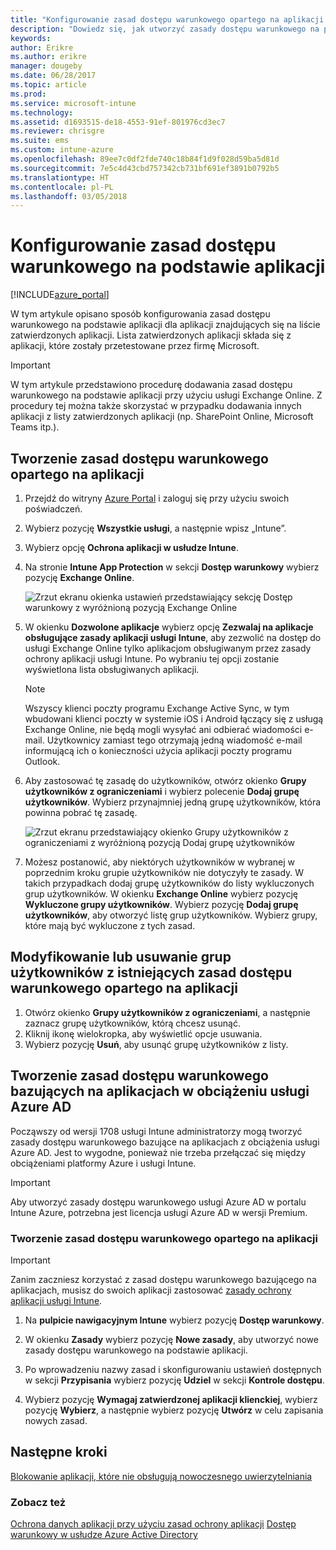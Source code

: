 ```yaml
---
title: "Konfigurowanie zasad dostępu warunkowego opartego na aplikacji w usłudze Intune"
description: "Dowiedz się, jak utworzyć zasady dostępu warunkowego na podstawie aplikacji przy użyciu usługi Intune."
keywords: 
author: Erikre
ms.author: erikre
manager: dougeby
ms.date: 06/28/2017
ms.topic: article
ms.prod: 
ms.service: microsoft-intune
ms.technology: 
ms.assetid: d1693515-de18-4553-91ef-801976cd3ec7
ms.reviewer: chrisgre
ms.suite: ems
ms.custom: intune-azure
ms.openlocfilehash: 89ee7c0df2fde740c18b84f1d9f028d59ba5d81d
ms.sourcegitcommit: 7e5c4d43cbd757342cb731bf691ef3891b0792b5
ms.translationtype: HT
ms.contentlocale: pl-PL
ms.lasthandoff: 03/05/2018
---
```

# <a name="set-up-app-based-conditional-access-policies-with-intune"></a>Konfigurowanie zasad dostępu warunkowego na podstawie aplikacji

[!INCLUDE[azure_portal](./includes/azure_portal.md)]

W tym artykule opisano sposób konfigurowania zasad dostępu warunkowego na podstawie aplikacji dla aplikacji znajdujących się na liście zatwierdzonych aplikacji. Lista zatwierdzonych aplikacji składa się z aplikacji, które zostały przetestowane przez firmę Microsoft.

> [!IMPORTANT]
> W tym artykule przedstawiono procedurę dodawania zasad dostępu warunkowego na podstawie aplikacji przy użyciu usługi Exchange Online. Z procedury tej można także skorzystać w przypadku dodawania innych aplikacji z listy zatwierdzonych aplikacji (np. SharePoint Online, Microsoft Teams itp.).

## <a name="to-create-an-app-based-conditional-access-policy"></a>Tworzenie zasad dostępu warunkowego opartego na aplikacji
1.  Przejdź do witryny [Azure Portal](https://portal.azure.com) i zaloguj się przy użyciu swoich poświadczeń.

2.  Wybierz pozycję **Wszystkie usługi**, a następnie wpisz „Intune”.

3.  Wybierz opcję **Ochrona aplikacji w usłudze Intune**.

4.  Na stronie **Intune App Protection** w sekcji **Dostęp warunkowy** wybierz pozycję **Exchange Online**.

    ![Zrzut ekranu okienka ustawień przedstawiający sekcję Dostęp warunkowy z wyróżnioną pozycją Exchange Online](./media/MAM-conditional-access-1.png)

6. W okienku **Dozwolone aplikacje** wybierz opcję **Zezwalaj na aplikacje obsługujące zasady aplikacji usługi Intune**, aby zezwolić na dostęp do usługi Exchange Online tylko aplikacjom obsługiwanym przez zasady ochrony aplikacji usługi Intune. Po wybraniu tej opcji zostanie wyświetlona lista obsługiwanych aplikacji.

    > [!NOTE]
    > Wszyscy klienci poczty programu Exchange Active Sync, w tym wbudowani klienci poczty w systemie iOS i Android łączący się z usługą Exchange Online, nie będą mogli wysyłać ani odbierać wiadomości e-mail. Użytkownicy zamiast tego otrzymają jedną wiadomość e-mail informującą ich o konieczności użycia aplikacji poczty programu Outlook.

7. Aby zastosować tę zasadę do użytkowników, otwórz okienko **Grupy użytkowników z ograniczeniami** i wybierz polecenie **Dodaj grupę użytkowników**. Wybierz przynajmniej jedną grupę użytkowników, która powinna pobrać tę zasadę.

    ![Zrzut ekranu przedstawiający okienko Grupy użytkowników z ograniczeniami z wyróżnioną pozycją Dodaj grupę użytkowników](./media/mam-ca-add-user-group.png)

8. Możesz postanowić, aby niektórych użytkowników w wybranej w poprzednim kroku grupie użytkowników nie dotyczyły te zasady. W takich przypadkach dodaj grupę użytkowników do listy wykluczonych grup użytkowników. W okienku **Exchange Online** wybierz pozycję **Wykluczone grupy użytkowników**. Wybierz pozycję **Dodaj grupę użytkowników**, aby otworzyć listę grup użytkowników. Wybierz grupy, które mają być wykluczone z tych zasad.

## <a name="to-modify-or-delete-user-groups-from-an-existing-app-based-ca-policy"></a>Modyfikowanie lub usuwanie grup użytkowników z istniejących zasad dostępu warunkowego opartego na aplikacji

1. Otwórz okienko **Grupy użytkowników z ograniczeniami**, a następnie zaznacz grupę użytkowników, którą chcesz usunąć.
2. Kliknij ikonę wielokropka, aby wyświetlić opcje usuwania.
3. Wybierz pozycję **Usuń**, aby usunąć grupę użytkowników z listy.

## <a name="create-app-based-conditional-access-policies-in-azure-ad-workload"></a>Tworzenie zasad dostępu warunkowego bazujących na aplikacjach w obciążeniu usługi Azure AD

Począwszy od wersji 1708 usługi Intune administratorzy mogą tworzyć zasady dostępu warunkowego bazujące na aplikacjach z obciążenia usługi Azure AD. Jest to wygodne, ponieważ nie trzeba przełączać się między obciążeniami platformy Azure i usługi Intune.

> [!IMPORTANT]
> Aby utworzyć zasady dostępu warunkowego usługi Azure AD w portalu Intune Azure, potrzebna jest licencja usługi Azure AD w wersji Premium.

### <a name="to-create-an-app-based-conditional-access-policy"></a>Tworzenie zasad dostępu warunkowego opartego na aplikacji

> [!IMPORTANT]
> Zanim zaczniesz korzystać z zasad dostępu warunkowego bazującego na aplikacjach, musisz do swoich aplikacji zastosować [zasady ochrony aplikacji usługi Intune](app-protection-policies.md).

1. Na **pulpicie nawigacyjnym Intune** wybierz pozycję **Dostęp warunkowy**.

2. W okienku **Zasady** wybierz pozycję **Nowe zasady**, aby utworzyć nowe zasady dostępu warunkowego na podstawie aplikacji.

4. Po wprowadzeniu nazwy zasad i skonfigurowaniu ustawień dostępnych w sekcji **Przypisania** wybierz pozycję **Udziel** w sekcji **Kontrole dostępu**.

5. Wybierz pozycję **Wymagaj zatwierdzonej aplikacji klienckiej**, wybierz pozycję **Wybierz**, a następnie wybierz pozycję **Utwórz** w celu zapisania nowych zasad.

## <a name="next-steps"></a>Następne kroki
[Blokowanie aplikacji, które nie obsługują nowoczesnego uwierzytelniania](app-modern-authentication-block.md)

### <a name="see-also"></a>Zobacz też

[Ochrona danych aplikacji przy użyciu zasad ochrony aplikacji](app-protection-policies.md)
[Dostęp warunkowy w usłudze Azure Active Directory](https://docs.microsoft.com/azure/active-directory/active-directory-conditional-access)
